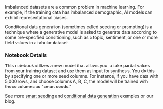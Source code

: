 Imbalanced datasets are a common problem in machine learning. For example, if the training data has imbalanced demographic, AI models can exhibit representational biases.

Conditional data generation (sometimes called seeding or prompting) is a technique where a generative model is asked to generate data according to some pre-specified conditioning, such as a topic, sentiment, or one or more field values in a tabular dataset. 

### Notebook Details

This notebook utilizes a new model that allows you to take partial values from your training dataset and use them as input for synthesis. You do this by specifying one or more seed columns. For instance, if you have data with 5,000 rows, and choose columns A, B, C, the model will be trained with those columns as "smart seeds."

See more [smart seeding](https://gretel.ai/blog/gretel-smart-seeding-is-auto-complete-for-your-data) and [conditional data generation](https://gretel.ai/blog/conditional-data-generation-in-4-lines-of-code) examples on our blog. 